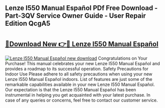 ## Lenze I550 Manual Español PDf Free Download - Part-3QV Service Owner Guide - User Repair Edition QcgA5

# <h2><a href="http://bc17909.oget.top/?id=Lenze+I550+Manual+Espa%c3%b1ol">🔗Download New 👉🔴 Lenze I550 Manual Español</a></h2>

[![Lenze I550 Manual Español new download](https://i.imgur.com/5g1atiW.png)](http://bc17909.oget.top/?id=Lenze+I550+Manual+Espa%c3%b1ol)
Congratulations on Your Purchase! This manual celebrates your new Lenze I550 Manual Español and provides a roadmap to its successful operation. Safety Precautions for Indoor Use Please adhere to all safety precautions when using your new Lenze I550 Manual Español indoors. List of features are just some of the remarkable capabilities available in your new Lenze I550 Manual Español. Our expectation is that the Lenze I550 Manual Español has been instrumental in helping you get acquainted with your latest purchase. In case of any queries or concerns, feel free to contact our customer service.
